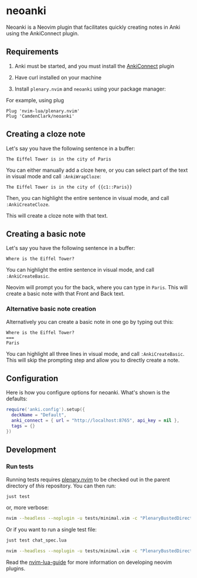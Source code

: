 # neoanki

Neoanki is a Neovim plugin that facilitates quickly creating notes
in Anki using the AnkiConnect plugin.

## Requirements

1. Anki must be started, and you must install the 
[AnkiConnect](https://ankiweb.net/shared/info/2055492159) plugin

2. Have curl installed on your machine

3. Install `plenary.nvim` and `neoanki` using your package manager:

For example, using plug

```vim
Plug 'nvim-lua/plenary.nvim'
Plug 'CamdenClark/neoanki'
```

## Creating a cloze note

Let's say you have the following sentence in a buffer:

```
The Eiffel Tower is in the city of Paris
```

You can either manually add a cloze here, or you can select part of the 
text in visual mode and call `:AnkiWrapCloze`:

```
The Eiffel Tower is in the city of {{c1::Paris}}
```

Then, you can highlight the entire sentence in visual mode, and call `:AnkiCreateCloze`.

This will create a cloze note with that text.

## Creating a basic note

Let's say you have the following sentence in a buffer:

```
Where is the Eiffel Tower?
```

You can highlight the entire sentence in visual mode, and call `:AnkiCreateBasic`.

Neovim will prompt you for the back, where you can type in `Paris`.
This will create a basic note with that Front and Back text.

### Alternative basic note creation

Alternatively you can create a basic note in one go by typing out this:

```
Where is the Eiffel Tower?
===
Paris
```

You can highlight all three lines in visual mode, and call `:AnkiCreateBasic`.
This will skip the prompting step and allow you to directly create a note.

## Configuration

Here is how you configure options for neoanki. What's shown is the defaults:

```lua
require('anki.config').setup({
  deckName = "Default",
  anki_connect = { url = "http://localhost:8765", api_key = nil },
  tags = {}
})
```


## Development

### Run tests

Running tests requires [plenary.nvim][plenary] to be checked out in the parent directory of _this_ repository.
You can then run:

```bash
just test
```

or, more verbose:

```bash
nvim --headless --noplugin -u tests/minimal.vim -c "PlenaryBustedDirectory tests/ {minimal_init = 'tests/minimal.vim'}"
```

Or if you want to run a single test file:

```bash
just test chat_spec.lua
```

```bash
nvim --headless --noplugin -u tests/minimal.vim -c "PlenaryBustedDirectory tests/path_to_file.lua {minimal_init = 'tests/minimal.vim'}"
```

Read the [nvim-lua-guide][nvim-lua-guide] for more information on developing neovim plugins.

[nvim-lua-guide]: https://github.com/nanotee/nvim-lua-guide
[plenary]: https://github.com/nvim-lua/plenary.nvim
